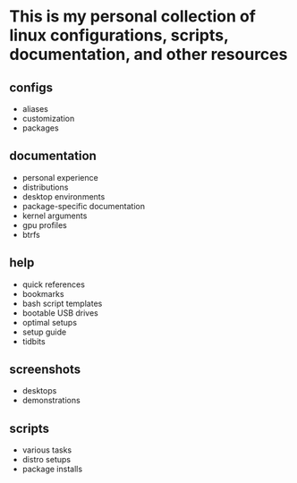 # This is my personal collection of linux configurations, scripts, documentation, and other resources 

## configs

- aliases
- customization
- packages
    
## documentation

- personal experience
- distributions
- desktop environments
- package-specific documentation
- kernel arguments
- gpu profiles
- btrfs
    
## help

- quick references
- bookmarks
- bash script templates
- bootable USB drives
- optimal setups
- setup guide
- tidbits

## screenshots

- desktops
- demonstrations
    
## scripts

- various tasks
- distro setups
- package installs
